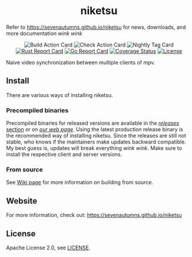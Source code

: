 <h1 align="center" style="border-bottom: none;">
niketsu
</h1>

<p align="center">

Refer to https://sevenautumns.github.io/niketsu for news, downloads, and more documentation *wink wink*
</p>

<div align="center">

![[Build Action Card](https://github.com/sevenautumns/niketsu/actions/workflows/build.yml/badge.svg)](https://github.com/sevenautumns/niketsu/actions/workflows/build.yml/badge.svg)
![[Check Action Card](https://github.com/sevenautumns/niketsu/actions/workflows/check.yaml/badge.svg)](https://github.com/sevenautumns/niketsu/actions/workflows/check.yaml/badge.svg)
![[Nightly Tag Card](https://github.com/sevenautumns/niketsu/actions/workflows/branch.yaml/badge.svg)](https://github.com/sevenautumns/niketsu/actions/workflows/branch.yaml/badge.svg)
[![Rust Report Card](https://rust-reportcard.xuri.me/badge/github.com/sevenautumns/niketsu)](https://rust-reportcard.xuri.me/report/github.com/sevenautumns/niketsu)
[![Go Report Card](https://goreportcard.com/badge/github.com/sevenautumns/niketsu)](https://goreportcard.com/report/github.com/sevenautumns/niketsu)
[![Coverage Status](https://coveralls.io/repos/github/sevenautumns/niketsu/badge.svg?branch=main)](https://coveralls.io/github/sevenautumns/niketsu?branch=main)
[![License](https://img.shields.io/badge/License-Apache%202.0-blue.svg)](https://github.com/sevenautumns/niketsu/blob/main/LICENSE)

</div>

Naive video synchronization between multiple clients of mpv.

## Install

There are various ways of installing niketsu.

### Precompiled binaries

Precompiled binaries for released versions are available in the [*releases* section](https://github.com/sevenautumns/niketsu/releases) or on [*our web page*](https://sevenautumns.github.io/niketsu/downloads). Using the latest production release binary is the recommended way of installing niketsu. Since the releases are still not stable, who knows if the maintainers make updates backward compatible. My best guess is, updates will break everything *wink wink*.
Make sure to install the respective client and server versions.

### From source

See [Wiki page](https://sevenautumns.github.io/niketsu/building) for more information on building from source.

## Website

For more information, check out: https://sevenautumns.github.io/niketsu


## License

Apache License 2.0, see [LICENSE](https://github.com/sevenautumns/niketsu/blob/main/LICENSE).

